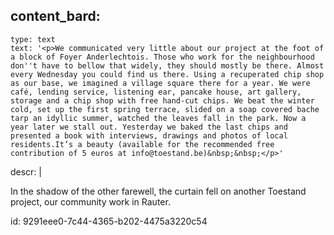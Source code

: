 content_bard:
  -
    type: text
    text: '<p>We communicated very little about our project at the foot of a block of Foyer Anderlechtois. Those who work for the neighbourhood don''t have to bellow that widely, they should mostly be there. Almost every Wednesday you could find us there. Using a recuperated chip shop as our base, we imagined a village square there for a year. We were café, lending service, listening ear, pancake house, art gallery, storage and a chip shop with free hand-cut chips. We beat the winter cold, set up the first spring terrace, slided on a soap covered bache tarp an idyllic summer, watched the leaves fall in the park. Now a year later we stall out. Yesterday we baked the last chips and presented a book with interviews, drawings and photos of local residents.It’s a beauty (available for the recommended free contribution of 5 euros at info@toestand.be)&nbsp;&nbsp;</p>'
descr: |
  <p> In the shadow of the other farewell, the curtain fell on another Toestand project, our community work in Rauter.
  </p>
  
id: 9291eee0-7c44-4365-b202-4475a3220c54
